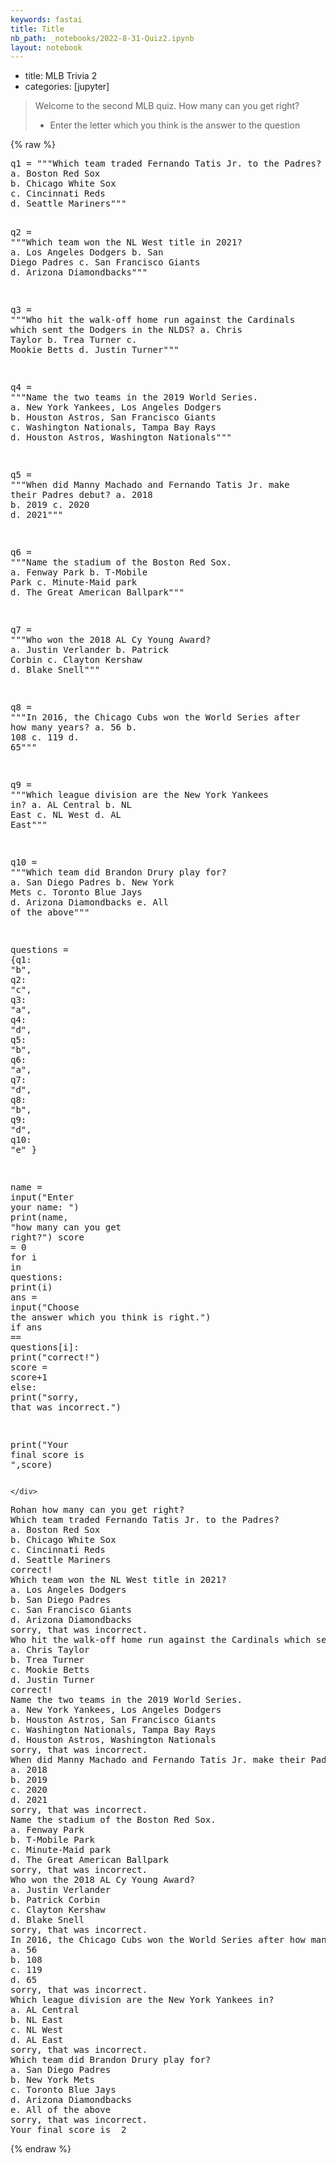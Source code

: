 ```yaml
---
keywords: fastai
title: Title
nb_path: _notebooks/2022-8-31-Quiz2.ipynb
layout: notebook
---
```


<!--
#################################################
### THIS FILE WAS AUTOGENERATED! DO NOT EDIT! ###
#################################################
# file to edit: _notebooks/2022-8-31-Quiz2.ipynb
-->

<div class="container" id="notebook-container">
        
<div class="cell border-box-sizing text_cell rendered"><div class="inner_cell">
<div class="text_cell_render border-box-sizing rendered_html">
<ul>
<li>title: MLB Trivia 2</li>
<li>categories: [jupyter]</li>
</ul>
<blockquote><p>Welcome to the second MLB quiz. How many can you get right?</p>
<ul>
<li>Enter the letter which you think is the answer to the question</li>
</ul>
</blockquote>

</div>
</div>
</div>
    {% raw %}
    
<div class="cell border-box-sizing code_cell rendered">
<div class="input">

<div class="inner_cell">
    <div class="input_area">
<div class=" highlight hl-ipython3"><pre><span></span><span class="n">q1</span> <span class="o">=</span> <span class="s2">&quot;&quot;&quot;Which team traded Fernando Tatis Jr. to the Padres?</span>
<span class="s2">a. Boston Red Sox</span>
<span class="s2">b. Chicago White Sox</span>
<span class="s2">c. Cincinnati Reds</span>
<span class="s2">d. Seattle Mariners&quot;&quot;&quot;</span>

<span class="n">q2</span> <span class="o">=</span> <span class="s2">&quot;&quot;&quot;Which team won the NL West title in 2021?</span>
<span class="s2">a. Los Angeles Dodgers</span>
<span class="s2">b. San Diego Padres</span>
<span class="s2">c. San Francisco Giants</span>
<span class="s2">d. Arizona Diamondbacks&quot;&quot;&quot;</span>

<span class="n">q3</span> <span class="o">=</span> <span class="s2">&quot;&quot;&quot;Who hit the walk-off home run against the Cardinals which sent the Dodgers in the NLDS?</span>
<span class="s2">a. Chris Taylor</span>
<span class="s2">b. Trea Turner</span>
<span class="s2">c. Mookie Betts</span>
<span class="s2">d. Justin Turner&quot;&quot;&quot;</span>

<span class="n">q4</span> <span class="o">=</span> <span class="s2">&quot;&quot;&quot;Name the two teams in the 2019 World Series.</span>
<span class="s2">a. New York Yankees, Los Angeles Dodgers</span>
<span class="s2">b. Houston Astros, San Francisco Giants</span>
<span class="s2">c. Washington Nationals, Tampa Bay Rays</span>
<span class="s2">d. Houston Astros, Washington Nationals&quot;&quot;&quot;</span>

<span class="n">q5</span> <span class="o">=</span> <span class="s2">&quot;&quot;&quot;When did Manny Machado and Fernando Tatis Jr. make their Padres debut?</span>
<span class="s2">a. 2018</span>
<span class="s2">b. 2019</span>
<span class="s2">c. 2020</span>
<span class="s2">d. 2021&quot;&quot;&quot;</span>

<span class="n">q6</span> <span class="o">=</span> <span class="s2">&quot;&quot;&quot;Name the stadium of the Boston Red Sox.</span>
<span class="s2">a. Fenway Park</span>
<span class="s2">b. T-Mobile Park</span>
<span class="s2">c. Minute-Maid park</span>
<span class="s2">d. The Great American Ballpark&quot;&quot;&quot;</span>

<span class="n">q7</span> <span class="o">=</span> <span class="s2">&quot;&quot;&quot;Who won the 2018 AL Cy Young Award?</span>
<span class="s2">a. Justin Verlander</span>
<span class="s2">b. Patrick Corbin</span>
<span class="s2">c. Clayton Kershaw</span>
<span class="s2">d. Blake Snell&quot;&quot;&quot;</span>

<span class="n">q8</span> <span class="o">=</span> <span class="s2">&quot;&quot;&quot;In 2016, the Chicago Cubs won the World Series after how many years?</span>
<span class="s2">a. 56</span>
<span class="s2">b. 108</span>
<span class="s2">c. 119</span>
<span class="s2">d. 65&quot;&quot;&quot;</span>

<span class="n">q9</span> <span class="o">=</span> <span class="s2">&quot;&quot;&quot;Which league division are the New York Yankees in?</span>
<span class="s2">a. AL Central</span>
<span class="s2">b. NL East</span>
<span class="s2">c. NL West</span>
<span class="s2">d. AL East&quot;&quot;&quot;</span>

<span class="n">q10</span> <span class="o">=</span> <span class="s2">&quot;&quot;&quot;Which team did Brandon Drury play for?</span>
<span class="s2">a. San Diego Padres</span>
<span class="s2">b. New York Mets</span>
<span class="s2">c. Toronto Blue Jays</span>
<span class="s2">d. Arizona Diamondbacks</span>
<span class="s2">e. All of the above&quot;&quot;&quot;</span>

<span class="n">questions</span> <span class="o">=</span> <span class="p">{</span><span class="n">q1</span><span class="p">:</span> <span class="s2">&quot;b&quot;</span><span class="p">,</span> <span class="n">q2</span><span class="p">:</span> <span class="s2">&quot;c&quot;</span><span class="p">,</span> <span class="n">q3</span><span class="p">:</span> <span class="s2">&quot;a&quot;</span><span class="p">,</span> <span class="n">q4</span><span class="p">:</span> <span class="s2">&quot;d&quot;</span><span class="p">,</span> <span class="n">q5</span><span class="p">:</span> <span class="s2">&quot;b&quot;</span><span class="p">,</span> <span class="n">q6</span><span class="p">:</span> <span class="s2">&quot;a&quot;</span><span class="p">,</span> <span class="n">q7</span><span class="p">:</span> <span class="s2">&quot;d&quot;</span><span class="p">,</span> <span class="n">q8</span><span class="p">:</span> <span class="s2">&quot;b&quot;</span><span class="p">,</span> <span class="n">q9</span><span class="p">:</span> <span class="s2">&quot;d&quot;</span><span class="p">,</span> <span class="n">q10</span><span class="p">:</span> <span class="s2">&quot;e&quot;</span> <span class="p">}</span>

<span class="n">name</span> <span class="o">=</span> <span class="nb">input</span><span class="p">(</span><span class="s2">&quot;Enter your name: &quot;</span><span class="p">)</span>
<span class="nb">print</span><span class="p">(</span><span class="n">name</span><span class="p">,</span> <span class="s2">&quot;how many can you get right?&quot;</span><span class="p">)</span>
<span class="n">score</span> <span class="o">=</span> <span class="mi">0</span>
<span class="k">for</span> <span class="n">i</span> <span class="ow">in</span> <span class="n">questions</span><span class="p">:</span>
    <span class="nb">print</span><span class="p">(</span><span class="n">i</span><span class="p">)</span>
    <span class="n">ans</span> <span class="o">=</span> <span class="nb">input</span><span class="p">(</span><span class="s2">&quot;Choose the answer which you think is right.&quot;</span><span class="p">)</span>
    <span class="k">if</span> <span class="n">ans</span> <span class="o">==</span> <span class="n">questions</span><span class="p">[</span><span class="n">i</span><span class="p">]:</span>
        <span class="nb">print</span><span class="p">(</span><span class="s2">&quot;correct!&quot;</span><span class="p">)</span>
        <span class="n">score</span> <span class="o">=</span> <span class="n">score</span><span class="o">+</span><span class="mi">1</span>
    <span class="k">else</span><span class="p">:</span>
        <span class="nb">print</span><span class="p">(</span><span class="s2">&quot;sorry, that was incorrect.&quot;</span><span class="p">)</span>

<span class="nb">print</span><span class="p">(</span><span class="s2">&quot;Your final score is &quot;</span><span class="p">,</span><span class="n">score</span><span class="p">)</span>
</pre></div>

    </div>
</div>
</div>

<div class="output_wrapper">
<div class="output">

<div class="output_area">

<div class="output_subarea output_stream output_stdout output_text">
<pre>Rohan how many can you get right?
Which team traded Fernando Tatis Jr. to the Padres?
a. Boston Red Sox
b. Chicago White Sox
c. Cincinnati Reds
d. Seattle Mariners
correct!
Which team won the NL West title in 2021?
a. Los Angeles Dodgers
b. San Diego Padres
c. San Francisco Giants
d. Arizona Diamondbacks
sorry, that was incorrect.
Who hit the walk-off home run against the Cardinals which sent the Dodgers in the NLDS?
a. Chris Taylor
b. Trea Turner
c. Mookie Betts
d. Justin Turner
correct!
Name the two teams in the 2019 World Series.
a. New York Yankees, Los Angeles Dodgers
b. Houston Astros, San Francisco Giants
c. Washington Nationals, Tampa Bay Rays
d. Houston Astros, Washington Nationals
sorry, that was incorrect.
When did Manny Machado and Fernando Tatis Jr. make their Padres debut?
a. 2018
b. 2019
c. 2020
d. 2021
sorry, that was incorrect.
Name the stadium of the Boston Red Sox.
a. Fenway Park
b. T-Mobile Park
c. Minute-Maid park
d. The Great American Ballpark
sorry, that was incorrect.
Who won the 2018 AL Cy Young Award?
a. Justin Verlander
b. Patrick Corbin
c. Clayton Kershaw
d. Blake Snell
sorry, that was incorrect.
In 2016, the Chicago Cubs won the World Series after how many years?
a. 56
b. 108
c. 119
d. 65
sorry, that was incorrect.
Which league division are the New York Yankees in?
a. AL Central
b. NL East
c. NL West
d. AL East
sorry, that was incorrect.
Which team did Brandon Drury play for?
a. San Diego Padres
b. New York Mets
c. Toronto Blue Jays
d. Arizona Diamondbacks
e. All of the above
sorry, that was incorrect.
Your final score is  2
</pre>
</div>
</div>

</div>
</div>

</div>
    {% endraw %}

</div>
 

